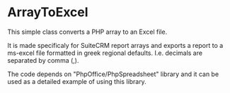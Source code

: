 # ArrayToExcel
This simple class converts a PHP array to an Excel file.

It is made specificaly for SuiteCRM report arrays and exports a report to a ms-excel file formatted in greek regional defaults. I.e. decimals are separated by comma (,).

The code depends on "PhpOffice/PhpSpreadsheet" library and it can be used as a detailed example of using this library.
